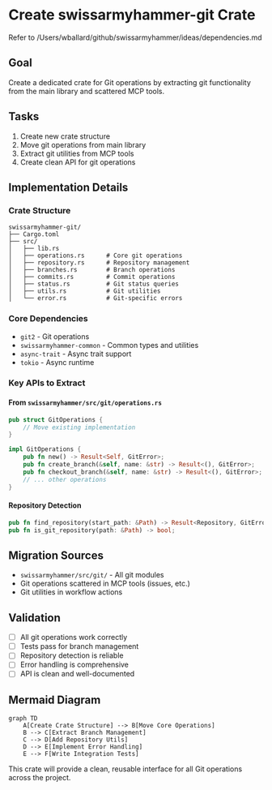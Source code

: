 # Create swissarmyhammer-git Crate

Refer to /Users/wballard/github/swissarmyhammer/ideas/dependencies.md

## Goal

Create a dedicated crate for Git operations by extracting git functionality from the main library and scattered MCP tools.

## Tasks

1. Create new crate structure
2. Move git operations from main library
3. Extract git utilities from MCP tools
4. Create clean API for git operations

## Implementation Details

### Crate Structure
```
swissarmyhammer-git/
├── Cargo.toml
├── src/
│   ├── lib.rs
│   ├── operations.rs      # Core git operations
│   ├── repository.rs      # Repository management
│   ├── branches.rs        # Branch operations
│   ├── commits.rs         # Commit operations
│   ├── status.rs          # Git status queries
│   ├── utils.rs           # Git utilities
│   └── error.rs           # Git-specific errors
```

### Core Dependencies
- `git2` - Git operations
- `swissarmyhammer-common` - Common types and utilities
- `async-trait` - Async trait support
- `tokio` - Async runtime

### Key APIs to Extract

#### From `swissarmyhammer/src/git/operations.rs`
```rust
pub struct GitOperations {
    // Move existing implementation
}

impl GitOperations {
    pub fn new() -> Result<Self, GitError>;
    pub fn create_branch(&self, name: &str) -> Result<(), GitError>;
    pub fn checkout_branch(&self, name: &str) -> Result<(), GitError>;
    // ... other operations
}
```

#### Repository Detection
```rust
pub fn find_repository(start_path: &Path) -> Result<Repository, GitError>;
pub fn is_git_repository(path: &Path) -> bool;
```

## Migration Sources
- `swissarmyhammer/src/git/` - All git modules
- Git operations scattered in MCP tools (issues, etc.)
- Git utilities in workflow actions

## Validation

- [ ] All git operations work correctly
- [ ] Tests pass for branch management
- [ ] Repository detection is reliable
- [ ] Error handling is comprehensive
- [ ] API is clean and well-documented

## Mermaid Diagram

```mermaid
graph TD
    A[Create Crate Structure] --> B[Move Core Operations]
    B --> C[Extract Branch Management]
    C --> D[Add Repository Utils]
    D --> E[Implement Error Handling]
    E --> F[Write Integration Tests]
```

This crate will provide a clean, reusable interface for all Git operations across the project.